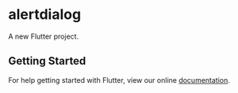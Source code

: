 # alertdialog

A new Flutter project.

## Getting Started

For help getting started with Flutter, view our online
[documentation](http://flutter.io/).
